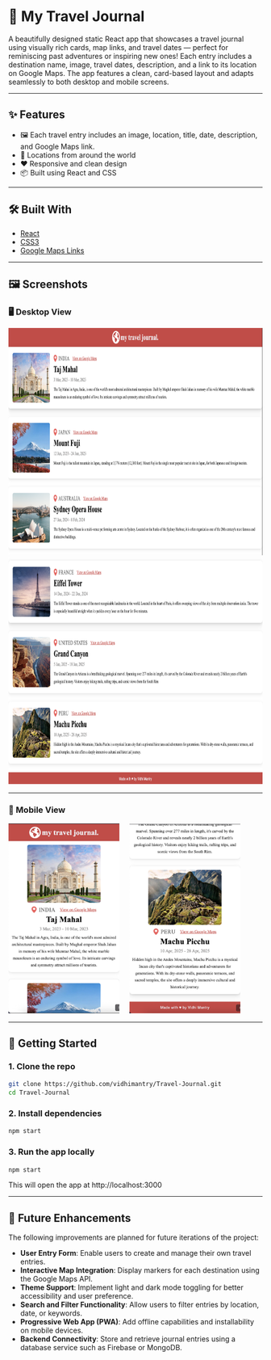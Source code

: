 # 🧳 My Travel Journal

A beautifully designed static React app that showcases a travel journal using visually rich cards, map links, and travel dates — perfect for reminiscing past adventures or inspiring new ones! Each entry includes a destination name, image, travel dates, description, and a link to its location on Google Maps. The app features a clean, card-based layout and adapts seamlessly to both desktop and mobile screens.

---

## ✨ Features

- 🖼️ Each travel entry includes an image, location, title, date, description, and Google Maps link.
- 📍 Locations from around the world
- ❤️ Responsive and clean design
- 📦 Built using React and CSS 

---

## 🛠️ Built With

- [React](https://reactjs.org/)
- [CSS3](https://developer.mozilla.org/en-US/docs/Web/CSS)
- [Google Maps Links](https://www.google.com/maps)

---

## 🖼️ Screenshots

### 🖥️ Desktop View

<img src="./screenshots/desktop-top.png" alt="Desktop Top" width="800" height="450"/>
<img src="./screenshots/desktop-bottom.png" alt="Desktop Top" width="800" height="450"/>


---

### 📱 Mobile View

<p>
  <img src="./screenshots/mobile-top.png" alt="Mobile Top" width="220"/>
  &nbsp;&nbsp;&nbsp;
  <img src="./screenshots/mobile-bottom.png" alt="Mobile Bottom" width="220"/>
</p>

---

## 🚀 Getting Started

### 1. Clone the repo

```bash
git clone https://github.com/vidhimantry/Travel-Journal.git
cd Travel-Journal
```

### 2. Install dependencies

```bash
npm start
```
### 3. Run the app locally

```bash
npm start
```
This will open the app at http://localhost:3000

---

## 🔮 Future Enhancements

The following improvements are planned for future iterations of the project:

- **User Entry Form**: Enable users to create and manage their own travel entries.
- **Interactive Map Integration**: Display markers for each destination using the Google Maps API.
- **Theme Support**: Implement light and dark mode toggling for better accessibility and user preference.
- **Search and Filter Functionality**: Allow users to filter entries by location, date, or keywords.
- **Progressive Web App (PWA)**: Add offline capabilities and installability on mobile devices.
- **Backend Connectivity**: Store and retrieve journal entries using a database service such as Firebase or MongoDB.


